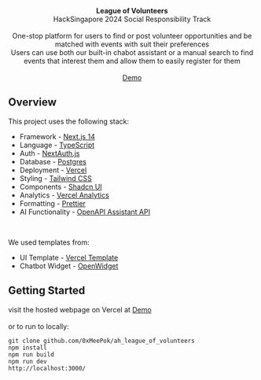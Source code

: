 <div align="center"><strong>League of Volunteers</strong></div>
<div align="center">HackSingapore 2024 Social Responsibility Track</div>
<br />
<div align="center">One-stop platform for users to find or post volunteer opportunities and be matched with events with suit their preferences</div>
<div align="center">Users can use both our built-in chabot assistant or a manual search to find events that interest them and allow them to easily register for them</div>
<br />
<div align="center">
<a href="https://ah-league-of-volunteers.vercel.app//">Demo</a>
</div>

## Overview

This project uses the following stack:

- Framework - [Next.js 14](https://nextjs.org/)
- Language - [TypeScript](https://www.typescriptlang.org)
- Auth - [NextAuth.js](https://next-auth.js.org)
- Database - [Postgres](https://vercel.com/postgres)
- Deployment - [Vercel](https://vercel.com/docs/concepts/next.js/overview)
- Styling - [Tailwind CSS](https://tailwindcss.com)
- Components - [Shadcn UI](https://ui.shadcn.com/)
- Analytics - [Vercel Analytics](https://vercel.com/analytics)
- Formatting - [Prettier](https://prettier.io) 
- AI Functionality - [OpenAPI Assistant API](https://platform.openai.com/docs/assistants/overview)
<br />

We used templates from:

- UI Template - [Vercel Template](https://vercel.com/templates/next.js/admin-dashboard-tailwind-postgres-react-nextjs)
- Chatbot Widget - [OpenWidget](https://openwidget.com/developers/openwidget-apps)


## Getting Started
visit the hosted webpage on Vercel at <a href="https://ah-league-of-volunteers.vercel.app//">Demo</a>
<br />
<br />
or to run to locally:
```
git clone github.com/0xMeePok/ah_league_of_volunteers
npm install
npm run build
npm run dev
http://localhost:3000/

```
